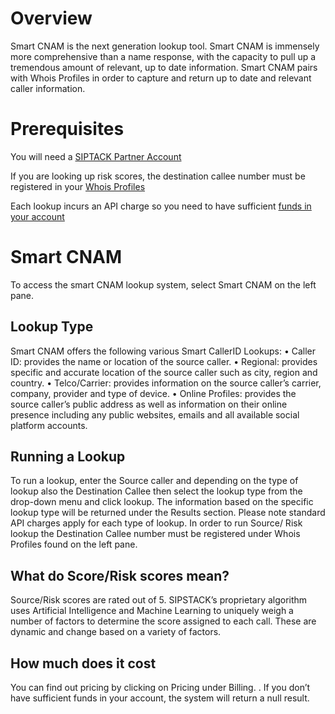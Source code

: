 # Overview
Smart CNAM is the next generation lookup tool. Smart CNAM is immensely more comprehensive than a name response, with the capacity to pull up a tremendous amount of relevant, up to date information. Smart CNAM pairs with Whois Profiles in order to capture and return up to date and relevant caller information. 

# Prerequisites
You will need a [SIPTACK Partner Account](url)

If you are looking up risk scores, the destination callee number must be registered in your [Whois Profiles](url)

Each lookup incurs an API charge so you need to have sufficient [funds in your account](url)
# Smart CNAM
To access the smart CNAM lookup system, select Smart CNAM on the left pane. 
## Lookup Type
Smart CNAM offers the following various Smart CallerID Lookups:
•	Caller ID: provides the name or location of the source caller. 
•	Regional: provides specific and accurate location of the source caller such as city, region and country.
•	Telco/Carrier: provides information on the source caller’s carrier, company, provider and type of device.
•	Online Profiles: provides the source caller’s public address as well as information on their online presence including any public websites, emails and all available social platform accounts. 
## Running a Lookup
To run a lookup, enter the Source caller and depending on the type of lookup also the Destination Callee then select the lookup type from the drop-down menu and click lookup. The information based on the specific lookup type will be returned under the Results section. Please note standard API charges apply for each type of lookup. 
In order to run Source/ Risk lookup the Destination Callee number must be registered under Whois Profiles found on the left pane. 
## What do Score/Risk scores mean?
Source/Risk scores are rated out of 5. SIPSTACK’s proprietary algorithm uses Artificial Intelligence and Machine Learning to uniquely weigh a number of factors to determine the score assigned to each call. These are dynamic and change based on a variety of factors. 
## How much does it cost
You can find out pricing by clicking on Pricing under Billing. . If you don’t have sufficient funds in your account, the system will return a null result. 
